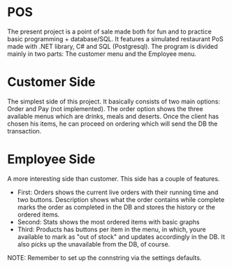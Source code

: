 # POS
The present project is a point of sale made both for fun and to practice basic programming + database/SQL. It features a simulated restaurant PoS made with .NET library, C# and SQL (Postgresql). The program is divided mainly in two parts: The customer menu and the Employee menu. 

# Customer Side
The simplest side of this project. It basically consists of two main options: Order and Pay (not implemented). The order option shows the three available menus which are drinks, meals and deserts. Once the client has chosen his items, he can proceed on ordering which will send the DB the transaction.

# Employee Side
A more interesting side than customer. This side has a couple of features. 
* First: Orders shows the current live orders with their running time and two buttons. Description shows what the order contains while complete marks the order as completed in the DB and stores the history or the ordered items.
* Second: Stats shows the most ordered items with basic graphs
* Third: Products has buttons per item in the menu, in which, youre available to mark as "out of stock" and updates accordingly in the DB. It also picks up the unavailable from the DB, of course.

NOTE: Remember to set up the connstring via the settings defaults.

